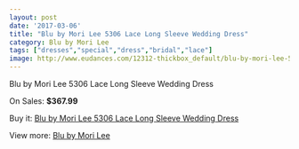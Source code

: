 ```yaml
---
layout: post
date: '2017-03-06'
title: "Blu by Mori Lee 5306 Lace Long Sleeve Wedding Dress"
category: Blu by Mori Lee
tags: ["dresses","special","dress","bridal","lace"]
image: http://www.eudances.com/12312-thickbox_default/blu-by-mori-lee-5306-lace-long-sleeve-wedding-dress.jpg
---
```

Blu by Mori Lee 5306 Lace Long Sleeve Wedding Dress

On Sales: **$367.99**
<a href="https://www.eudances.com/en/blu-by-mori-lee/3825-blu-by-mori-lee-5306-lace-long-sleeve-wedding-dress.html"><amp-img layout="responsive" width="600" height="600" src="//www.eudances.com/12312-thickbox_default/blu-by-mori-lee-5306-lace-long-sleeve-wedding-dress.jpg" alt="Blu by Mori Lee 5306 Lace Long Sleeve Wedding Dress 0" /></a>
<a href="https://www.eudances.com/en/blu-by-mori-lee/3825-blu-by-mori-lee-5306-lace-long-sleeve-wedding-dress.html"><amp-img layout="responsive" width="600" height="600" src="//www.eudances.com/12317-thickbox_default/blu-by-mori-lee-5306-lace-long-sleeve-wedding-dress.jpg" alt="Blu by Mori Lee 5306 Lace Long Sleeve Wedding Dress 1" /></a>
<a href="https://www.eudances.com/en/blu-by-mori-lee/3825-blu-by-mori-lee-5306-lace-long-sleeve-wedding-dress.html"><amp-img layout="responsive" width="600" height="600" src="//www.eudances.com/12316-thickbox_default/blu-by-mori-lee-5306-lace-long-sleeve-wedding-dress.jpg" alt="Blu by Mori Lee 5306 Lace Long Sleeve Wedding Dress 2" /></a>
<a href="https://www.eudances.com/en/blu-by-mori-lee/3825-blu-by-mori-lee-5306-lace-long-sleeve-wedding-dress.html"><amp-img layout="responsive" width="600" height="600" src="//www.eudances.com/12315-thickbox_default/blu-by-mori-lee-5306-lace-long-sleeve-wedding-dress.jpg" alt="Blu by Mori Lee 5306 Lace Long Sleeve Wedding Dress 3" /></a>
<a href="https://www.eudances.com/en/blu-by-mori-lee/3825-blu-by-mori-lee-5306-lace-long-sleeve-wedding-dress.html"><amp-img layout="responsive" width="600" height="600" src="//www.eudances.com/12314-thickbox_default/blu-by-mori-lee-5306-lace-long-sleeve-wedding-dress.jpg" alt="Blu by Mori Lee 5306 Lace Long Sleeve Wedding Dress 4" /></a>
<a href="https://www.eudances.com/en/blu-by-mori-lee/3825-blu-by-mori-lee-5306-lace-long-sleeve-wedding-dress.html"><amp-img layout="responsive" width="600" height="600" src="//www.eudances.com/12313-thickbox_default/blu-by-mori-lee-5306-lace-long-sleeve-wedding-dress.jpg" alt="Blu by Mori Lee 5306 Lace Long Sleeve Wedding Dress 5" /></a>

Buy it: [Blu by Mori Lee 5306 Lace Long Sleeve Wedding Dress](https://www.eudances.com/en/blu-by-mori-lee/3825-blu-by-mori-lee-5306-lace-long-sleeve-wedding-dress.html "Blu by Mori Lee 5306 Lace Long Sleeve Wedding Dress")

View more: [Blu by Mori Lee](https://www.eudances.com/en/39-blu-by-mori-lee "Blu by Mori Lee")